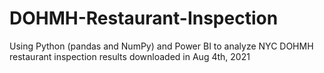 # DOHMH-Restaurant-Inspection
Using Python (pandas and NumPy) and Power BI to analyze NYC DOHMH restaurant inspection results downloaded in Aug 4th, 2021
